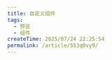 ```yaml
---
title: 自定义组件
tags:
  - 预览
  - 组件
createTime: 2025/07/24 22:25:54
permalink: /article/553q0vy9/
---
```


<CustomComponent />
